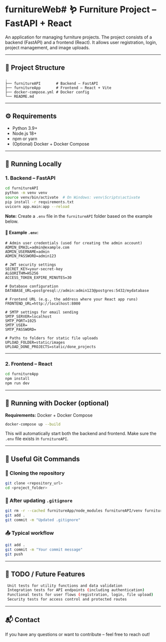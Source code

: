 # furnitureWeb# 🪱 Furniture Project – FastAPI + React

An application for managing furniture projects. The project consists of a backend (FastAPI) and a frontend (React). It allows user registration, login, project management, and image uploads.

---

## 📁 Project Structure

```
.
├── furnitureAPI       # Backend – FastAPI
├── furnitureApp       # Frontend – React + Vite
├── docker-compose.yml # Docker config
└── README.md
```

---

## ⚙️ Requirements

* Python 3.9+
* Node.js 18+
* npm or yarn
* (Optional) Docker + Docker Compose

---

## 🚀 Running Locally

### 1. Backend – FastAPI

```bash
cd furnitureAPI
python -m venv venv
source venv/bin/activate  # On Windows: venv\Scripts\activate
pip install -r requirements.txt
uvicorn app.main:app --reload
```

**Note:** Create a `.env` file in the `furnitureAPI` folder based on the example below.

#### 📄 Example `.env`:

```env
# Admin user credentials (used for creating the admin account)
ADMIN_EMAIL=admin@example.com
ADMIN_USERNAME=admin
ADMIN_PASSWORD=admin123

# JWT security settings
SECRET_KEY=your-secret-key
ALGORITHM=HS256
ACCESS_TOKEN_EXPIRE_MINUTES=30

# Database configuration
DATABASE_URL=postgresql://admin:admin123@postgres:5432/mydatabase

# Frontend URL (e.g., the address where your React app runs)
FRONTEND_URL=http://localhost:8000

# SMTP settings for email sending
SMTP_SERVER=localhost
SMTP_PORT=1025
SMTP_USER=
SMTP_PASSWORD=

# Paths to folders for static file uploads
UPLOAD_FOLDER=static/images
UPLOAD_DONE_PROJECTS=static/done_projects
```

---

### 2. Frontend – React

```bash
cd furnitureApp
npm install
npm run dev
```

---

## 🐳 Running with Docker (optional)

**Requirements:** Docker + Docker Compose

```bash
docker-compose up --build
```

This will automatically start both the backend and frontend. Make sure the `.env` file exists in `furnitureAPI`.

---

## 🔧 Useful Git Commands

### 📅 Cloning the repository

```bash
git clone <repository_url>
cd <project_folder>
```

### 🧹 After updating `.gitignore`

```bash
git rm -r --cached furnitureApp/node_modules furnitureAPI/venv furnitureAPI/app/static/images
git add .
git commit -m "Updated .gitignore"
```

### 📤 Typical workflow

```bash
git add .
git commit -m "Your commit message"
git push
```

---

## 🧪 TODO / Future Features

```bash
 Unit tests for utility functions and data validation
 Integration tests for API endpoints (including authentication)
 Functional tests for user flows (registration, login, file upload)
 Security tests for access control and protected routes
 ```

---

## 📬 Contact

If you have any questions or want to contribute – feel free to reach out!
